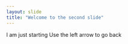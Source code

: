 ```yaml
---
layout: slide
title: "Welcome to the second slide"
---
```

I am just starting
Use the left arrow to go back
